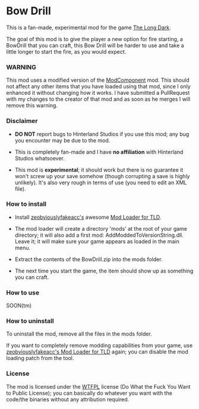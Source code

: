 # Bow Drill

This is a fan-made, experimental mod for the game [The Long Dark](http://hinterlandgames.com/).

The goal of this mod is to give the player a new option for fire starting, a BowDrill that you can craft, this Bow Drill will be harder to use and take a little longer to start the fire, as you would expect.

### WARNING

This mod uses a modified version of the [ModComponent](https://github.com/WulfMarius/ModComponent) mod. This should not affect any other items that you have loaded using that mod, since I only enhanced it without changing how it works. I have submitted a PullRequest with my changes to the creator of that mod and as soon as he merges I will remove this warning.

### Disclaimer

* **DO NOT** report bugs to Hinterland Studios if you use this mod; any bug you encounter may be due to the mod.

* This is completely fan-made and I have **no affiliation** with Hinterland Studios whatsoever.

* This mod is **experimental**; it should work but there is no guarantee it won't screw up your save somehow (though corrupting a save is highly unlikely). It's also very rough in terms of use (you need to edit an XML file).

### How to install

* Install [zeobviouslyfakeacc's](https://github.com/zeobviouslyfakeacc) awesome [Mod Loader for TLD](https://github.com/zeobviouslyfakeacc/ModLoaderInstaller).

* The mod loader will create a directory 'mods' at the root of your game directory; it will also add a first mod: AddModdedToVersionString.dll. Leave it; it will make sure your game appears as loaded in the main menu.

* Extract the contents of the BowDrill.zip into the mods folder.

* The next time you start the game, the item should show up as something you can craft.

### How to use

SOON(tm)


### How to uninstall

To uninstall the mod, remove all the files in the mods folder.

If you want to completely remove modding capabilities from your game, use [zeobviouslyfakeacc's Mod Loader for TLD](https://github.com/zeobviouslyfakeacc/ModLoaderInstaller) again; you can disable the mod loading patch from the tool.

### License

The mod is licensed under the [WTFPL](http://www.wtfpl.net/) license (Do What the Fuck You Want to Public License); you can basically do whatever you want with the code/the binaries without any attribution required.